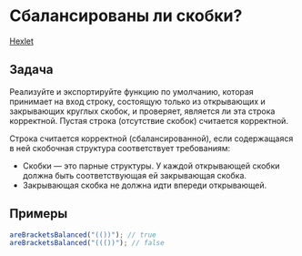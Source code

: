 # Сбалансированы ли скобки?

[Hexlet](https://ru.hexlet.io/challenges/intro_to_programming_balanced_brackets_exercise)

## Задача

Реализуйте и экспортируйте функцию по умолчанию, которая принимает на вход строку, состоящую только из открывающих и закрывающих круглых скобок, и проверяет, является ли эта строка корректной. Пустая строка (отсутствие скобок) считается корректной.

Строка считается корректной (сбалансированной), если содержащаяся в ней скобочная структура соответствует требованиям:

- Скобки — это парные структуры. У каждой открывающей скобки должна быть соответствующая ей закрывающая скобка.
- Закрывающая скобка не должна идти впереди открывающей.

## Примеры

```js
areBracketsBalanced("(())"); // true
areBracketsBalanced("((())"); // false
```
